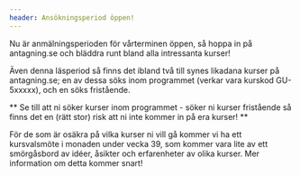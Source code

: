 ```yaml
---
header: Ansökningsperiod öppen!
---
```

Nu är anmälningsperioden för vårterminen öppen, så hoppa in på antagning.se och bläddra runt bland alla intressanta kurser!

Även denna läsperiod så finns det ibland två till synes likadana kurser på antagning.se; en av dessa söks inom programmet (verkar vara kurskod GU-5xxxxx), och en söks fristående.

** Se till att ni söker kurser inom programmet - söker ni kurser fristående så finns det en (rätt stor) risk att ni inte kommer in på era kurser! **

För de som är osäkra på vilka kurser ni vill gå kommer vi ha ett kursvalsmöte i monaden under vecka 39, som kommer vara lite av ett smörgåsbord av idéer, åsikter och erfarenheter av olika kurser. Mer information om detta kommer snart!
